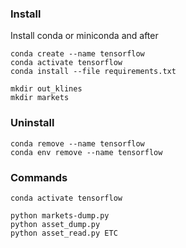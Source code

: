 ### Install
Install conda or miniconda and after
```
conda create --name tensorflow
conda activate tensorflow
conda install --file requirements.txt

mkdir out_klines
mkdir markets
```

### Uninstall
```uninstall
conda remove --name tensorflow
conda env remove --name tensorflow
```

### Commands
```
conda activate tensorflow

python markets-dump.py
python asset_dump.py
python asset_read.py ETC

```